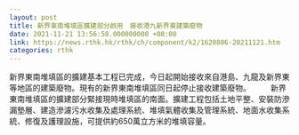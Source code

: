 ```yaml
---
layout: post
title: 新界東南堆填區擴建部分啟用　接收港九新界東建築廢物
date: 2021-11-21 13:56:58.000000000 +08:00
link: https://news.rthk.hk/rthk/ch/component/k2/1620806-20211121.htm
categories: rthk
---
```


新界東南堆填區的擴建基本工程已完成，今日起開始接收來自港島、九龍及新界東等地區的建築廢物。現有的新界東南堆填區同日起停止接收建築廢物。
　　 
新界東南堆填區的擴建部分緊接現時堆填區的南面。擴建工程包括土地平整、安裝防滲漏墊層、建造滲濾污水收集及處理系統、堆填氣體收集及管理系統、地面水收集系統、修復及護理設施，可提供約650萬立方米的堆填容量。
